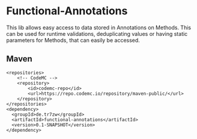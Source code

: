 # Functional-Annotations
This lib allows easy access to data stored in Annotations on Methods. This can be used for runtime validations, deduplicating values or having static parameters for Methods, that can easily be accessed.

## Maven

```
<repositories>
    <!-- CodeMC -->
    <repository>
        <id>codemc-repo</id>
        <url>https://repo.codemc.io/repository/maven-public/</url>
    </repository>
</repositories>
<dependency>
  <groupId>de.tr7zw</groupId>
  <artifactId>functional-annotations</artifactId>
  <version>0.1-SNAPSHOT</version>
</dependency>
```
